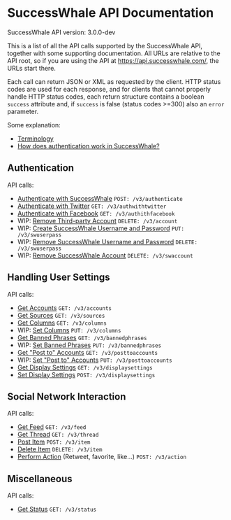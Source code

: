 SuccessWhale API Documentation
==============================

SuccessWhale API version: 3.0.0-dev

This is a list of all the API calls supported by the SuccessWhale API, together with some supporting documentation. All URLs are relative to the API root, so if you are using the API at https://api.successwhale.com/, the URLs start there.

Each call can return JSON or XML as requested by the client. HTTP status codes are used for each response, and for clients that cannot properly handle HTTP status codes, each return structure contains a boolean `success` attribute and, if `success` is false (status codes >=300) also an `error` parameter.

Some explanation:
* [Terminology](terminology.md)
* [How does authentication work in SuccessWhale?](howto-auth.md)


Authentication
--------------

API calls:
* [Authenticate with SuccessWhale](authenticate-post.md) `POST: /v3/authenticate`
* [Authenticate with Twitter](authwithtwitter.md) `GET: /v3/authwithtwitter`
* [Authenticate with Facebook](authwithfacebook.md) `GET: /v3/authithfacebook`
* WIP: [Remove Third-party Account](account-delete.md) `DELETE: /v3/account`
* WIP: [Create SuccessWhale Username and Password](swuserpass-put.md) `PUT: /v3/swuserpass`
* WIP: [Remove SuccessWhale Username and Password](swuserpass-delete.md) `DELETE: /v3/swuserpass`
* WIP: [Remove SuccessWhale Account](swaccount-delete.md) `DELETE: /v3/swaccount`


Handling User Settings
----------------------

API calls:
* [Get Accounts](accounts-get.md) `GET: /v3/accounts`
* [Get Sources](sources.md) `GET: /v3/sources`
* [Get Columns](columns-get.md) `GET: /v3/columns`
* WIP: [Set Columns](columns-put.md) `PUT: /v3/columns`
* [Get Banned Phrases](bannedphrases-get.md) `GET: /v3/bannedphrases`
* WIP: [Set Banned Phrases](bannedphrases-put.md) `PUT: /v3/bannedphrases`
* [Get "Post to" Accounts](posttoaccounts-get.md) `GET: /v3/posttoaccounts`
* WIP: [Set "Post to" Accounts](posttoaccounts-put.md) `PUT: /v3/posttoaccounts`
* [Get Display Settings](displaysettings-get.md) `GET: /v3/displaysettings`
* [Set Display Settings](displaysettings-post.md) `POST: /v3/displaysettings`


Social Network Interaction
--------------------------

API calls:
* [Get Feed](feed-get.md) `GET: /v3/feed`
* [Get Thread](thread-get.md) `GET: /v3/thread`
* [Post Item](item-post.md) `POST: /v3/item`
* [Delete Item](item-delete.md) `DELETE: /v3/item`
* [Perform Action](action.md) (Retweet, favorite, like...) `POST: /v3/action`


Miscellaneous
-------------

API calls:
* [Get Status](status-get.md) `GET: /v3/status`
